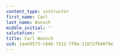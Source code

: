 ```yaml
---
content_type: instructor
first_name: Carl
last_name: Wunsch
middle_initial: ''
salutation: ''
title: Carl Wunsch
uid: 1aee9573-c646-7512-7f8a-11b72f04879e
---
```

